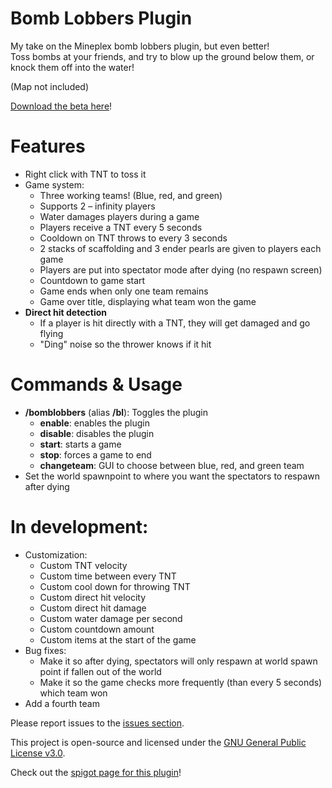 # Bomb Lobbers Plugin

My take on the Mineplex bomb lobbers plugin, but even better!  
Toss bombs at your friends, and try to blow up the ground below them, or knock them off into the water!

(Map not included)

[Download the beta here](https://github.com/JohnnnnyKlayy/BombLobbers/releases)!

# Features

-   Right click with TNT to toss it
-   Game system:
    -   Three working teams! (Blue, red, and green)
    -   Supports 2 – infinity players
    -   Water damages players during a game 
    -   Players receive a TNT every 5 seconds
    -   Cooldown on TNT throws to every 3 seconds
    -   2 stacks of scaffolding and 3 ender pearls are given to players each game
    -   Players are put into spectator mode after dying (no respawn screen)
    -   Countdown to game start
    -   Game ends when only one team remains
    -   Game over title, displaying what team won the game
-   **Direct hit detection**
    -   If a player is hit directly with a TNT, they will get damaged and go flying
    -   "Ding" noise so the thrower knows if it hit

# Commands & Usage

-   **/bomblobbers** (alias **/bl**): Toggles the plugin
    -   **enable**: enables the plugin
    -   **disable**: disables the plugin  
    -   **start**: starts a game
    -   **stop**: forces a game to end
    -   **changeteam**: GUI to choose between blue, red, and green team
-   Set the world spawnpoint to where you want the spectators to respawn after dying

# In development:

-   Customization:
    -   Custom TNT velocity
    -   Custom time between every TNT
    -   Custom cool down for throwing TNT
    -   Custom direct hit velocity
    -   Custom direct hit damage
    -   Custom water damage per second
    -   Custom countdown amount
    -   Custom items at the start of the game
-   Bug fixes:
    -   Make it so after dying, spectators will only respawn at world spawn point if fallen out of the world
    -   Make it so the game checks more frequently (than every 5 seconds) which team won
-   Add a fourth team

Please report issues to the [issues section](https://github.com/JohnnnnyKlayy/BombLobbers/issues).  
  
This project is open-source and licensed under the [GNU General Public License v3.0](https://github.com/JohnnnnyKlayy/BombLobbers/blob/master/LICENSE).

Check out the [spigot page for this plugin](https://www.spigotmc.org/resources/bomb-lobbers.82305/)!
